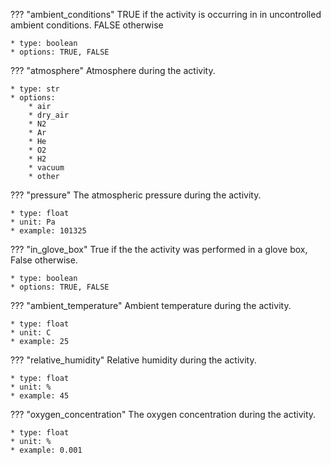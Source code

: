 ??? "ambient_conditions"
    TRUE if the activity is occurring in in uncontrolled ambient conditions. FALSE otherwise   
     
    * type: boolean
    * options: TRUE, FALSE

??? "atmosphere"
    Atmosphere during the activity.

    * type: str
    * options:
        * air 
        * dry_air 
        * N2 
        * Ar 
        * He 
        * O2 
        * H2 
        * vacuum 
        * other

??? "pressure"
    The atmospheric pressure during the activity.

    * type: float
    * unit: Pa
    * example: 101325

??? "in_glove_box"
    True if the the activity was performed in a glove box, False otherwise.
    
    * type: boolean
    * options: TRUE, FALSE

??? "ambient_temperature"
    Ambient temperature during the activity.

    * type: float
    * unit: C
    * example: 25

??? "relative_humidity"
    Relative humidity during the activity.

    * type: float
    * unit: %
    * example: 45

??? "oxygen_concentration"
    The oxygen concentration during the activity.

    * type: float
    * unit: %
    * example: 0.001
